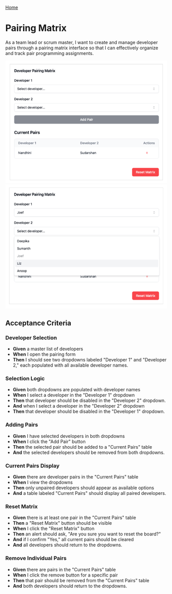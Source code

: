 [Home](../../README.md)

# Pairing Matrix

As a team lead or scrum master, I want to create and manage developer pairs through a pairing matrix interface so that I can effectively organize and track pair programming assignments.

![alt text](../../public/images/pairingMatrix1.png)
![alt text](../../public/images/pairingMatrix2.png)

## Acceptance Criteria

### Developer Selection
- **Given** a master list of developers  
- **When** I open the pairing form  
- **Then** I should see two dropdowns labeled "Developer 1" and "Developer 2," each populated with all available developer names.  

### Selection Logic
- **Given** both dropdowns are populated with developer names  
- **When** I select a developer in the "Developer 1" dropdown  
- **Then** that developer should be disabled in the "Developer 2" dropdown.  
- **And** when I select a developer in the "Developer 2" dropdown  
- **Then** that developer should be disabled in the "Developer 1" dropdown.  

### Adding Pairs
- **Given** I have selected developers in both dropdowns  
- **When** I click the "Add Pair" button  
- **Then** the selected pair should be added to a "Current Pairs" table  
- **And** the selected developers should be removed from both dropdowns.  

### Current Pairs Display
- **Given** there are developer pairs in the "Current Pairs" table  
- **When** I view the dropdowns  
- **Then** only unpaired developers should appear as available options  
- **And** a table labeled "Current Pairs" should display all paired developers.  

### Reset Matrix
- **Given** there is at least one pair in the "Current Pairs" table  
- **Then** a "Reset Matrix" button should be visible  
- **When** I click the "Reset Matrix" button  
- **Then** an alert should ask, "Are you sure you want to reset the board?"  
- **And** if I confirm "Yes," all current pairs should be cleared  
- **And** all developers should return to the dropdowns.  

### Remove Individual Pairs
- **Given** there are pairs in the "Current Pairs" table  
- **When** I click the remove button for a specific pair  
- **Then** that pair should be removed from the "Current Pairs" table  
- **And** both developers should return to the dropdowns.

